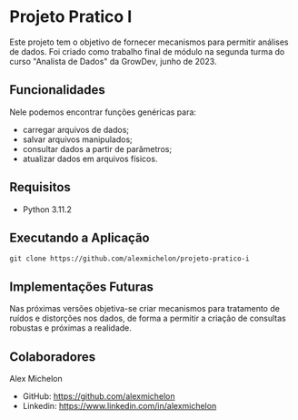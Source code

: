 # Projeto Pratico I

Este projeto tem o objetivo de fornecer mecanismos para permitir análises de dados. 
Foi criado como trabalho final de módulo na segunda turma do curso "Analista de Dados" da GrowDev, junho de 2023.

## Funcionalidades

Nele podemos encontrar funções genéricas para:

- carregar arquivos de dados;
- salvar arquivos manipulados;
- consultar dados a partir de parâmetros;
- atualizar dados em arquivos físicos.

## Requisitos

- Python 3.11.2

## Executando a Aplicação

 ```git clone https://github.com/alexmichelon/projeto-pratico-i```
 
 ## Implementações Futuras
 
 Nas próximas versões objetiva-se criar mecanismos para tratamento de ruídos e distorções nos dados, de forma a permitir a criação de consultas robustas e próximas a realidade.
 
 ## Colaboradores
 Alex Michelon 
 - GitHub: https://github.com/alexmichelon
 - Linkedin: https://www.linkedin.com/in/alexmichelon
 
 
 
